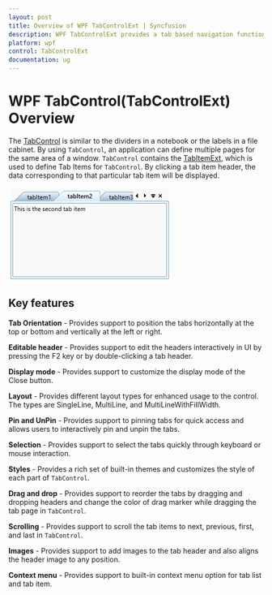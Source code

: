 ```yaml
---
layout: post
title: Overview of WPF TabControlExt | Syncfusion
description: WPF TabControlExt provides a tab based navigation functionality. It provides close button for tabs, tab ordering, and editable tab headers.
platform: wpf
control: TabControlExt
documentation: ug
---
```


# WPF TabControl(TabControlExt) Overview

The [TabControl](https://help.syncfusion.com/cr/wpf/Syncfusion.Tools.Wpf~Syncfusion.Windows.Tools.Controls.TabControlExt.html) is similar to the dividers in a notebook or the labels in a file cabinet. By using `TabControl`, an application can define multiple pages for the same area of a window. `TabControl` contains the [TabItemExt](https://help.syncfusion.com/cr/wpf/Syncfusion.Tools.Wpf~Syncfusion.Windows.Tools.Controls.TabItemExt.html), which is used to define Tab Items for `TabControl`. By clicking a tab item header, the data corresponding to that particular tab item will be displayed.

![Overview of TabControlExt control](Overview_images/overview.png)

## Key features

**Tab Orientation** - Provides support to position the tabs horizontally at the top or bottom and vertically at the left or right.

**Editable header** - Provides support to edit the headers interactively in UI by pressing the F2 key or by double-clicking a tab header.

**Display mode** - Provides support to customize the display mode of the Close button.

**Layout** - Provides different layout types for enhanced usage to the control. The types are SingleLine, MultiLine, and MultiLineWithFillWidth.

**Pin and UnPin** - Provides support to pinning tabs for quick access and allows users to interactively pin and unpin the tabs.

**Selection** - Provides support to select the tabs quickly through keyboard or mouse interaction.

**Styles** - Provides a rich set of built-in themes and customizes the style of each part of `TabControl`.

**Drag and drop** - Provides support to reorder the tabs by dragging and dropping headers and change the color of drag marker while dragging the tab page in `TabControl`.

**Scrolling** - Provides support to scroll the tab items to next, previous, first, and last in `TabControl`.

**Images** - Provides support to add images to the tab header and also aligns the header image to any position.

**Context menu** - Provides support to built-in context menu option for tab list and tab item.


